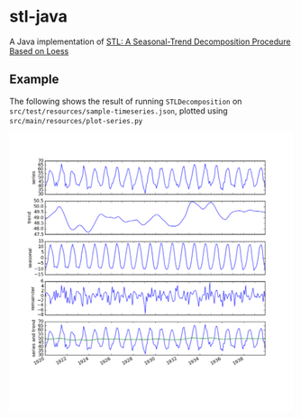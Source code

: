 stl-java
========

A Java implementation of [STL: A Seasonal-Trend Decomposition Procedure Based on Loess](http://www.wessa.net/download/stl.pdf)

Example
-------

The following shows the result of running `STLDecomposition` on `src/test/resources/sample-timeseries.json`, plotted using `src/main/resources/plot-series.py`

![STL result chart](doc/figure_1.png)
